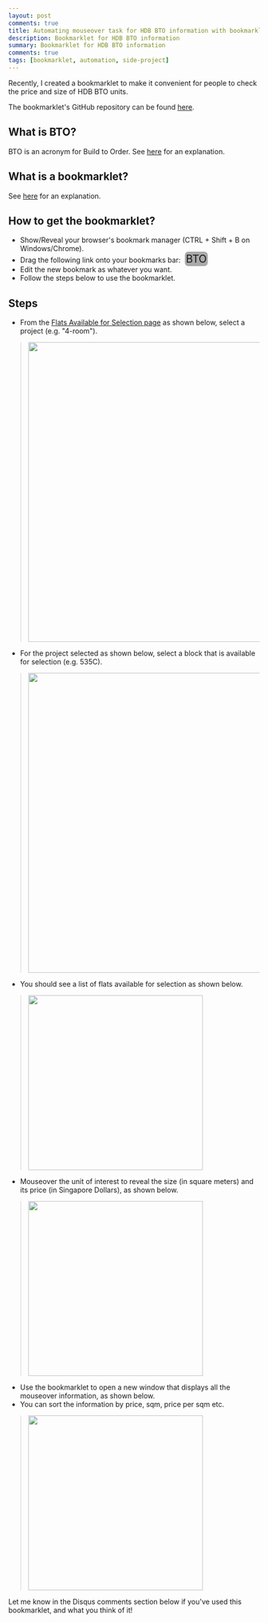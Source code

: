 ```yaml
---
layout: post
comments: true
title: Automating mouseover task for HDB BTO information with bookmarklet
description: Bookmarklet for HDB BTO information
summary: Bookmarklet for HDB BTO information
comments: true
tags: [bookmarklet, automation, side-project]
---
```


Recently, I created a bookmarklet to make it convenient for people to check the price and size of HDB BTO units.

The bookmarklet's GitHub repository can be found <a href="https://github.com/darensin01/hdb-flat-selection" target="_blank">here</a>.

## What is BTO?
BTO is an acronym for Build to Order. See [here](https://en.wikipedia.org/wiki/Build_to_order_(HDB)) for an explanation.

## What is a bookmarklet?
See [here](https://gist.github.com/caseywatts/c0cec1f89ccdb8b469b1) for an explanation.

## How to get the bookmarklet?
* Show/Reveal your browser's bookmark manager (CTRL + Shift + B on Windows/Chrome).
* Drag the following link onto your bookmarks bar: <a href="javascript:(function(){let css_selector_block_num = &quot;td[style~=&apos;background-color:#fffac2&apos;]&quot;;let block_num = document.querySelector(css_selector_block_num).innerText;let css_selector_units = &quot;table &gt; tbody &gt; tr &gt; td&quot;;let units = document.querySelectorAll(css_selector_units);let results = [];for (let i = 0; i &lt; units.length; i++) {    let floor_and_unit_number = units[i].innerText;    if (floor_and_unit_number[0] != &apos;#&apos;) {continue;    }let unit_number = floor_and_unit_number.split(&quot;-&quot;)[1];let css_selector_unit_tooltip = `span[data-selector=&apos;${floor_and_unit_number}&apos;]`;let tooltip_elem = document.querySelector(css_selector_unit_tooltip);if (tooltip_elem === null) {continue;    }    let tooltip_text = tooltip_elem.title;    let tooltip_array = tooltip_text.split(&quot;&lt;br&gt;&quot;);    let price_text = tooltip_array[0];    let sqm_text = tooltip_array[2];    let price = parseInt(price_text.replace(&quot;$&quot;, &quot;&quot;).replace(&quot;,&quot;, &quot;&quot;));    let sqm = parseInt(sqm_text.replace(&quot; Sqm&quot;, &quot;&quot;));    let price_per_sqm = (price / sqm).toFixed(2);    results.push({&apos;floor_and_unit_number&apos;: floor_and_unit_number,&apos;unit_number&apos;: unit_number,&apos;price&apos;: price_text,&apos;price_per_sqm&apos;: price_per_sqm,&apos;sqm&apos;: sqm_text,    });}function render(display_list) {    let unit_info_space = popup.document.getElementById(&quot;unitInformation&quot;);    unit_info_space.innerHTML = &quot;&quot;;    for (let i = 0; i &lt; display_list.length; i++) {let item = display_list[i];unit_info_space.innerHTML += `${i+1}) ${item[&apos;floor_and_unit_number&apos;]}: ${item[&apos;price&apos;]} (${item[&apos;sqm&apos;]}, $${item[&apos;price_per_sqm&apos;]}/sqm) &lt;br&gt;`;    }}let popup = window.open(&quot;&quot;, &quot;&quot;, &apos;width=400,height=400,toolbar=0,menubar=0,titlebar=0&apos;);popup.document.title = `Block ${block_num}`;popup.document.body.innerHTML = `&lt;h2&gt;Block ${block_num}&lt;/h2&gt;&lt;div id=&quot;buttons&quot; style=&quot;margin:5px;&quot;&gt;&lt;/div&gt;&lt;div id=&quot;unitInformation&quot; style=&quot;margin:5px;&quot;&gt;&lt;/div&gt;`;let unit_keys = Object.keys(results[0]);let buttons_section = popup.document.getElementById(&quot;buttons&quot;);for (let i = 0; i &lt; unit_keys.length; i++) {    let key_name = unit_keys[i];    let button = popup.document.createElement(&quot;button&quot;);    button.setAttribute(&quot;style&quot;, `display:block;margin:2px;text-decoration: none;border-radius: 5px;color: black;border: 2px solid #000000;`);    button.setAttribute(&quot;id&quot;, `sort_${key_name}_btn`);    button.onclick = function() {results.sort((a, b) =&gt; (a[key_name] &gt; b[key_name]) ? 1 : ((b[key_name] &gt; a[key_name]) ? -1 : 0));render(results);    };    let key_name_display = key_name.split(&quot;_&quot;).join(&quot; &quot;);    button.innerHTML = `Sort by ${key_name_display}`;    buttons_section.appendChild(button);}popup.document.getElementById(`sort_${Object.keys(results[0])[0]}_btn`).click();})();" style="border-radius: 7px; background-color: #A9A9A9; padding: 2px; text-decoration: none; font-size: 150%; margin: 5px;">BTO</a>
* Edit the new bookmark as whatever you want.
* Follow the steps below to use the bookmarklet.

## Steps
* From the <a href="https://services2.hdb.gov.sg/webapp/BP13AWFlatAvail/BP13SEstateSummary?sel=BTO" target="_blank">Flats Available for Selection page</a> as shown below, select a project (e.g. "4-room").

> <img src="https://github.com/darensin01/hdb-flat-selection/blob/main/screenshots/ss4.PNG?raw=true" width="600px">

* For the project selected as shown below, select a block that is available for selection (e.g. 535C).

> <img src="https://github.com/darensin01/hdb-flat-selection/blob/main/screenshots/ss5.PNG?raw=true" width="600px">

* You should see a list of flats available for selection as shown below.

> <img src="https://github.com/darensin01/hdb-flat-selection/blob/main/screenshots/ss1.PNG?raw=true" width="350px">

* Mouseover the unit of interest to reveal the size (in square meters) and its price (in Singapore Dollars), as shown below.

> <img src="https://github.com/darensin01/hdb-flat-selection/blob/main/screenshots/ss2.png?raw=true" width="350px">

* Use the bookmarklet to open a new window that displays all the mouseover information, as shown below.
* You can sort the information by price, sqm, price per sqm etc.

> <img src="https://github.com/darensin01/hdb-flat-selection/blob/main/screenshots/ss3.PNG?raw=true" width="350px">

Let me know in the Disqus comments section below if you've used this bookmarklet, and what you think of it!
